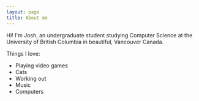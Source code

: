 ```yaml
---
layout: page
title: About me
---
```


Hi! I'm Josh, an undergraduate student studying Computer Science at the University of British Columbia in beautiful, Vancouver Canada.

Things I love:

- Playing video games
- Cats
- Working out
- Music
- Computers
